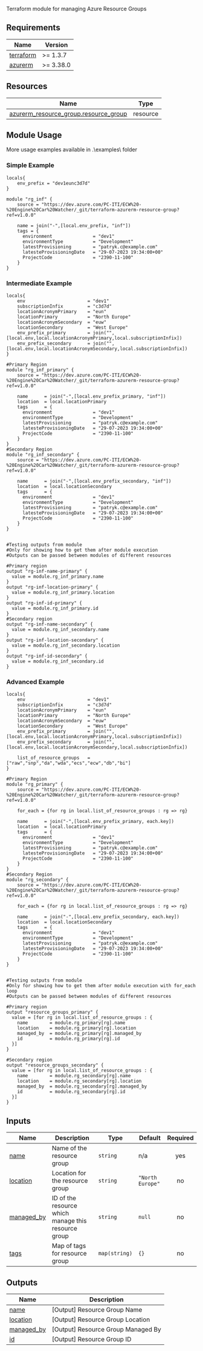 Terraform module for managing Azure Resource Groups


<!-- BEGIN_TF_DOCS -->
## Requirements

| Name | Version |
|------|---------|
| <a name="requirement_terraform"></a> [terraform](#requirement\_terraform) | >= 1.3.7 |
| <a name="requirement_azurerm"></a> [azurerm](#requirement\_azurerm) | >= 3.38.0 |

## Resources

| Name | Type |
|------|------|
| [azurerm_resource_group.resource_group](https://registry.terraform.io/providers/hashicorp/azurerm/latest/docs/resources/resource_group) | resource |

## Module Usage
More usage examples available in .\examples\ folder
### Simple Example
```hcl
locals{
    env_prefix = "dev1eunc3d7d"
}

module "rg_inf" {
    source = "https://dev.azure.com/PC-ITI/ECW%20-%20Engine%20Car%20Watcher/_git/terraform-azurerm-resource-group?ref=v1.0.0"

    name = join("-",[local.env_prefix, "inf"])
    tags = {
      environment               = "dev1"
      environmentType           = "Development"
      latestProvisioning        = "patryk.c@example.com"
      latesteProvisioningDate   = "29-07-2023 19:34:00+00"
      ProjectCode               = "2390-11-100"
    }
}
```
### Intermediate Example
```hcl
locals{
    env                       = "dev1"
    subscriptionInfix         = "c3d7d"
    locationAcronymPrimary    = "eun"
    locationPrimary           = "North Europe"
    locationAcronymSecondary  = "euw"
    locationSecondary         = "West Europe"
    env_prefix_primary        = join("",[local.env,local.locationAcronymPrimary,local.subscriptionInfix])
    env_prefix_secondary      = join("",[local.env,local.locationAcronymSecondary,local.subscriptionInfix])
}

#Primary Region
module "rg_inf_primary" {
    source = "https://dev.azure.com/PC-ITI/ECW%20-%20Engine%20Car%20Watcher/_git/terraform-azurerm-resource-group?ref=v1.0.0"

    name      = join("-",[local.env_prefix_primary, "inf"])
    location  = local.locationPrimary
    tags      = {
      environment               = "dev1"
      environmentType           = "Development"
      latestProvisioning        = "patryk.c@example.com"
      latesteProvisioningDate   = "29-07-2023 19:34:00+00"
      ProjectCode               = "2390-11-100"
    }
}
#Secondary Region
module "rg_inf_secondary" {
    source = "https://dev.azure.com/PC-ITI/ECW%20-%20Engine%20Car%20Watcher/_git/terraform-azurerm-resource-group?ref=v1.0.0"

    name      = join("-",[local.env_prefix_secondary, "inf"])
    location  = local.locationSecondary
    tags      = {
      environment               = "dev1"
      environmentType           = "Development"
      latestProvisioning        = "patryk.c@example.com"
      latesteProvisioningDate   = "29-07-2023 19:34:00+00"
      ProjectCode               = "2390-11-100"
    }
}


#Testing outputs from module
#Only for showing how to get them after module execution
#Outputs can be passed between modules of different resources

#Primary region
output "rg-inf-name-primary" {
  value = module.rg_inf_primary.name
}
output "rg-inf-location-primary" {
  value = module.rg_inf_primary.location
}
output "rg-inf-id-primary" {
  value = module.rg_inf_primary.id
}
#Secondary region
output "rg-inf-name-secondary" {
  value = module.rg_inf_secondary.name
}
output "rg-inf-location-secondary" {
  value = module.rg_inf_secondary.location
}
output "rg-inf-id-secondary" {
  value = module.rg_inf_secondary.id
}
```
### Advanced Example
```hcl
locals{
    env                       = "dev1"
    subscriptionInfix         = "c3d7d"
    locationAcronymPrimary    = "eun"
    locationPrimary           = "North Europe"
    locationAcronymSecondary  = "euw"
    locationSecondary         = "West Europe"
    env_prefix_primary        = join("",[local.env,local.locationAcronymPrimary,local.subscriptionInfix])
    env_prefix_secondary      = join("",[local.env,local.locationAcronymSecondary,local.subscriptionInfix])

    list_of_resource_groups   = ["raw","snp","da","wda","ecs","ecw","db","bi"]
}

#Primary Region
module "rg_primary" {
    source = "https://dev.azure.com/PC-ITI/ECW%20-%20Engine%20Car%20Watcher/_git/terraform-azurerm-resource-group?ref=v1.0.0"

    for_each = {for rg in local.list_of_resource_groups : rg => rg}

    name      = join("-",[local.env_prefix_primary, each.key])
    location  = local.locationPrimary
    tags      = {
      environment               = "dev1"
      environmentType           = "Development"
      latestProvisioning        = "patryk.c@example.com"
      latesteProvisioningDate   = "29-07-2023 19:34:00+00"
      ProjectCode               = "2390-11-100"
    }
}
#Secondary Region
module "rg_secondary" {
    source = "https://dev.azure.com/PC-ITI/ECW%20-%20Engine%20Car%20Watcher/_git/terraform-azurerm-resource-group?ref=v1.0.0"
    
    for_each = {for rg in local.list_of_resource_groups : rg => rg}

    name      = join("-",[local.env_prefix_secondary, each.key])
    location  = local.locationSecondary
    tags      = {
      environment               = "dev1"
      environmentType           = "Development"
      latestProvisioning        = "patryk.c@example.com"
      latesteProvisioningDate   = "29-07-2023 19:34:00+00"
      ProjectCode               = "2390-11-100"
    }
}


#Testing outputs from module
#Only for showing how to get them after module execution with for_each loop
#Outputs can be passed between modules of different resources

#Primary region
output "resource_groups_primary" {
  value = [for rg in local.list_of_resource_groups : {
    name        = module.rg_primary[rg].name
    location    = module.rg_primary[rg].location
    managed_by  = module.rg_primary[rg].managed_by
    id          = module.rg_primary[rg].id
  }]
}

#Secondary region
output "resource_groups_secondary" {
  value = [for rg in local.list_of_resource_groups : {
    name        = module.rg_secondary[rg].name
    location    = module.rg_secondary[rg].location
    managed_by  = module.rg_secondary[rg].managed_by
    id          = module.rg_secondary[rg].id
  }]
}
```

## Inputs

| Name | Description | Type | Default | Required |
|------|-------------|------|---------|:--------:|
| <a name="input_name"></a> [name](#input\_name) | Name of the resource group | `string` | n/a | yes |
| <a name="input_location"></a> [location](#input\_location) | Location for the resource group | `string` | `"North Europe"` | no |
| <a name="input_managed_by"></a> [managed\_by](#input\_managed\_by) | ID of the resource which manage this resource group | `string` | `null` | no |
| <a name="input_tags"></a> [tags](#input\_tags) | Map of tags for resource group | `map(string)` | `{}` | no |

## Outputs

| Name | Description |
|------|-------------|
| <a name="output_name"></a> [name](#output\_name) | [Output] Resource Group Name |
| <a name="output_location"></a> [location](#output\_location) | [Output] Resource Group Location |
| <a name="output_managed_by"></a> [managed\_by](#output\_managed\_by) | [Output] Resource Group Managed By |
| <a name="output_id"></a> [id](#output\_id) | [Output] Resource Group ID |
<!-- END_TF_DOCS -->